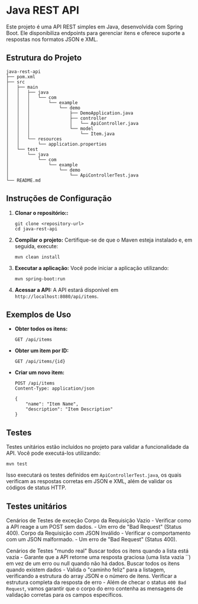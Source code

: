 # Java REST API

Este projeto é uma API REST simples em Java, desenvolvida com Spring Boot. Ele disponibiliza endpoints para gerenciar itens e oferece suporte a respostas nos formatos JSON e XML.

## Estrutura do Projeto

```
java-rest-api
├── pom.xml
├── src
│   ├── main
│   │   ├── java
│   │   │   └── com
│   │   │       └── example
│   │   │           └── demo
│   │   │               ├── DemoApplication.java
│   │   │               ├── controller
│   │   │               │   └── ApiController.java
│   │   │               └── model
│   │   │                   └── Item.java
│   │   └── resources
│   │       └── application.properties
│   └── test
│       └── java
│           └── com
│               └── example
│                   └── demo
│                       └── ApiControllerTest.java
└── README.md
```

## Instruções de Configuração

1. **Clonar o repositório::**
   ```
   git clone <repository-url>
   cd java-rest-api
   ```

2. **Compilar o projeto:**
   Certifique-se de que o Maven esteja instalado e, em seguida, execute:
   ```
   mvn clean install
   ```

3. **Executar a aplicação:**
   Você pode iniciar a aplicação utilizando:
   ```
   mvn spring-boot:run
   ```

4. **Acessar a API:**
   A API estará disponível em `http://localhost:8080/api/items`.

## Exemplos de Uso

- **Obter todos os itens:**
  ```
  GET /api/items
  ```

- **Obter um item por ID:**
  ```
  GET /api/items/{id}
  ```

- **Criar um novo item:**
  ```
  POST /api/items
  Content-Type: application/json

  {
      "name": "Item Name",
      "description": "Item Description"
  }
  ```

## Testes

Testes unitários estão incluídos no projeto para validar a funcionalidade da API. Você pode executá-los utilizando:
```
mvn test
```

Isso executará os testes definidos em `ApiControllerTest.java`, os quais verificam as respostas corretas em JSON e XML, além de validar os códigos de status HTTP.

## Testes unitários

Cenários de Testes de exceção
Corpo da Requisição Vazio - Verificar como a API reage a um POST sem dados. - Um erro de "Bad Request" (Status 400).
Corpo da Requisição com JSON Inválido - Verificar o comportamento com um JSON malformado. - Um erro de "Bad Request" (Status 400).

Cenários de Testes "mundo real"
Buscar todos os itens quando a lista está vazia - Garante que a API retorne uma resposta graciosa (uma lista vazia ``) em vez de um erro ou null quando não há dados.
Buscar todos os itens quando existem dados - Valida o "caminho feliz" para a listagem, verificando a estrutura do array JSON e o número de itens.
Verificar a estrutura completa da resposta de erro - Além de checar o status `400 Bad Request`, vamos garantir que o corpo do erro contenha as mensagens de validação corretas para os campos específicos.


